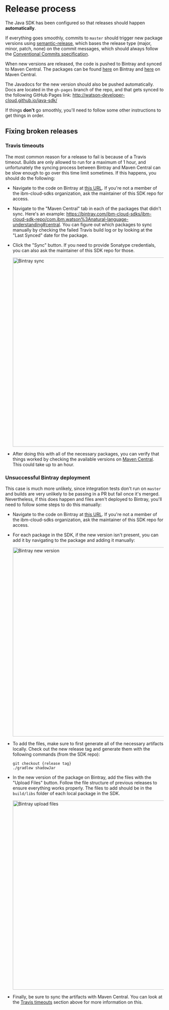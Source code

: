 # Release process

The Java SDK has been configured so that releases should happen **automatically**.

If everything goes smoothly, commits to `master` should trigger new package versions using [semantic-release](https://github.com/semantic-release/semantic-release), which bases the release type (major, minor, patch, none) on the commit messages, which should always follow the [Conventional Commits specification](https://www.conventionalcommits.org/en/v1.0.0/).

When new versions are released, the code is pushed to Bintray and synced to Maven Central. The packages can be found [here](https://bintray.com/ibm-cloud-sdks/ibm-cloud-sdk-repo) on Bintray and [here](https://search.maven.org/search?q=com.ibm.watson) on Maven Central.

The Javadocs for the new version should also be pushed automatically. Docs are located in the `gh-pages` branch of the repo, and that gets synced to the following GitHub Pages link: http://watson-developer-cloud.github.io/java-sdk/

If things **don't** go smoothly, you'll need to follow some other instructions to get things in order.

## Fixing broken releases

### Travis timeouts

The most common reason for a release to fail is because of a Travis timeout. Builds are only allowed to run for a maximum of 1 hour, and unfortunately the syncing process between Bintray and Maven Central can be slow enough to go over this time limit sometimes. If this happens, you should do the following:

- Navigate to the code on Bintray at [this URL](https://bintray.com/ibm-cloud-sdks/ibm-cloud-sdk-repo). If you're not a member of the ibm-cloud-sdks organization, ask the maintainer of this SDK repo for access.
- Navigate to the "Maven Central" tab in each of the packages that didn't sync. Here's an example: https://bintray.com/ibm-cloud-sdks/ibm-cloud-sdk-repo/com.ibm.watson%3Anatural-language-understanding#central. You can figure out which packages to sync manually by checking the failed Travis build log or by looking at the "Last Synced" date for the package.
- Click the "Sync" button. If you need to provide Sonatype credentials, you can also ask the maintainer of this SDK repo for those.

    <img alt="Bintray sync"  width="600" src="./.github/bintray-sync.png">

- After doing this with all of the necessary packages, you can verify that things worked by checking the available versions on [Maven Central](https://search.maven.org/search?q=com.ibm.watson). This could take up to an hour.

### Unsuccessful Bintray deployment

This case is much more unlikely, since integration tests don't run on `master` and builds are very unlikely to be passing in a PR but fail once it's merged. Nevertheless, if this does happen and files aren't deployed to Bintray, you'll need to follow some steps to do this manually:

- Navigate to the code on Bintray at [this URL](https://bintray.com/ibm-cloud-sdks/ibm-cloud-sdk-repo). If you're not a member of the ibm-cloud-sdks organization, ask the maintainer of this SDK repo for access.
- For each package in the SDK, if the new version isn't present, you can add it by navigating to the package and adding it manually:

    <img alt="Bintray new version"  width="600" src="./.github/bintray-new-version.png">

- To add the files, make sure to first generate all of the necessary artifacts locally. Check out the new release tag and generate them with the following commands (from the SDK repo):
  ```
  git checkout {release tag}
  ./gradlew shadowJar
  ```
- In the new version of the package on Bintray, add the files with the "Upload Files" button. Follow the file structure of previous releases to ensure everything works properly. The files to add should be in the `build/libs` folder of each local package in the SDK.

    <img alt="Bintray upload files"  width="600" src="./.github/bintray-upload-files.png">

- Finally, be sure to sync the artifacts with Maven Central. You can look at the [Travis timeouts](#travis-timeouts) section above for more information on this.
